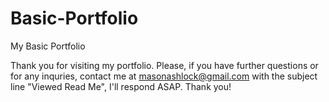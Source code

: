 # Basic-Portfolio
My Basic Portfolio

Thank you for visiting my portfolio. Please, if you have further questions or for any inquries, contact me at masonashlock@gmail.com with the subject line "Viewed Read Me", I'll respond ASAP. Thank you!
